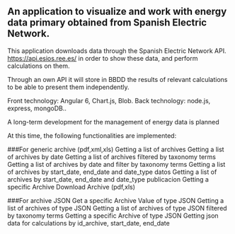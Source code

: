 ## An application to visualize and work with energy data primary obtained from Spanish Electric Network.

This application downloads data through the Spanish Electric Network API.
https://api.esios.ree.es/ in order to show these data, and perform calculations on them.

Through an own API it will store in BBDD the results of relevant calculations to be able to present them independently.

Front technology: Angular 6, Chart.js, Blob.
Back technology: node.js, express, mongoDB..

A long-term development for the management of energy data is planned

At this time, the following functionalities are implemented:

###For generic archive (pdf,xml,xls)
Getting a list of archives
Getting a list of archives by date
Getting a list of archives filtered by taxonomy terms
Getting a list of archives by date and filter by taxonomy terms
Getting a list of archives by start_date, end_date and date_type datos
Getting a list of archives by start_date, end_date and date_type publicacion
Getting a specific Archive
Download Archive (pdf,xls)

###For archive JSON
Get a specific Archive Value of type JSON
Getting a list of archives of type JSON
Getting a list of archives of type JSON filtered by taxonomy terms
Getting a specific Archive of type JSON
Getting json data for calculations by id_archive, start_date, end_date
